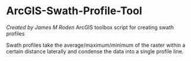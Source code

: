 # ArcGIS-Swath-Profile-Tool
*Created by James M Roden*
ArcGIS toolbox script for creating swath profiles

Swath profiles take the average/maximum/minimum of the raster within a certain distance laterally and condense the data into a single profile line.


